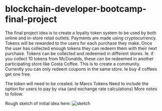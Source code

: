 # blockchain-developer-bootcamp-final-project

The final project idea is to create a loyalty token system to be used by both online and in-store retail outlets. 
Payments are made using cryptocurrency.
Tokens will be rewarded to the users for each purchase they make.
Once the user has collected enough tokens they can redeem them with their next purchase. 
Tokens can be collected and redeemed in different stores. Ie. if you collect 10 tokens from McDonalds, these can be redeemed in another participating store like Costa Coffee. This is to create a community.
Currently you can only redeem coupons in the same store. Ie buy 4 coffees get one free.

The token will need to be created. Ie Marcs Tokens 
Need to include the option for users to pay by visa (and exchange rate calculations)
More notes to follow.

Rough sketch of initial idea here:
![sketch](https://user-images.githubusercontent.com/90609781/133061610-96af4b74-3638-40cf-ba76-834fa4a8e1ae.JPG)

